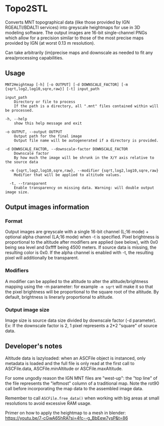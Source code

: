 # Topo2STL

Converts MNT topographical data (like those provided by IGN RGEALTI/BDALTI services) into greyscale heightmaps for use in 3D modeling software. The output images are 16-bit single-channel PNGs which allow for a precision similar to those of the most precise maps provided by IGN (at worst 0.13 m resolution).

Can take arbitrarily (im)precise maps and downscale as needed to fit any area/processing capabilities.

## Usage

```text
MNT2Heightmap [-h] [-o OUTPUT] [-d DOWNSCALE_FACTOR] [-m {sqrt,log2,log10,sqre,raw}] [-t] input_path

input_path
    Directory or file to process
    If the path is a directory, all ".mnt" files contained within will be processed.

-h, --help
    show this help message and exit

-o OUTPUT, --output OUTPUT
    Output path for the final image
    Output file name will be autogenerated if a directory is provided.

-d DOWNSCALE_FACTOR, --downscale-factor DOWNSCALE_FACTOR
    Downscale factor
    By how much the image will be shrunk in the X/Y axis relative to the source data

  -m {sqrt,log2,log10,sqre,raw}, --modifier {sqrt,log2,log10,sqre,raw}
    Modifier that will be applied to altitude values.

  -t, --transparent
    Enable transparency on missing data. Warning: will double output image size.
```

## Output images information

### Format

Output images are greyscale with a single 16-bit channel (L;16 mode) + optional alpha channel (LA;16 mode) when -t is specified.
Pixel brightness is proportional to the altitude after modifiers are applied (see below), with 0x0 being sea level and 0xffff being 4500 meters.
If source data is missing, the resulting color is 0x0. If the alpha channel is enabled with -t, the resulting pixel will additionally be transparent.

### Modifiers

A modifier can be applied to the altitude to alter the altitude/brightness mapping using the -m parameter: for example `-m sqrt` will make it so that the pixel brightness will be proportional to the square root of the altitude. By default, brightness is linerarly proportional to altitude.

### Output image size

Image size is source data size divided by downscale factor (-d parameter). Ex: If the downscale factor is 2, 1 pixel represents a 2*2 "square" of source data.

## Developer's notes

Altitude data is lazyloaded: when an ASCFile object is instanced, only metadata is loaded and the full file is only read at the first call to ASCFile.data, ASCFile.minAltitude or ASCFile.maxAltitude.

For some ungodly reason the IGN MNT files are "west-up": the "top line" of the file represents the "leftmost" column of a traditional map. Note the rot90 call before incorporating the map data to the assembled image data.

Remember to call `ASCFile.free_data()` when working with big areas at small resolutions to avoid excessive RAM usage.

Primer on how to apply the heightmap to a mesh in blender: https://youtu.be/7-cGwA65hRA?si=4fc--g_BbEew7ysP&t=86
